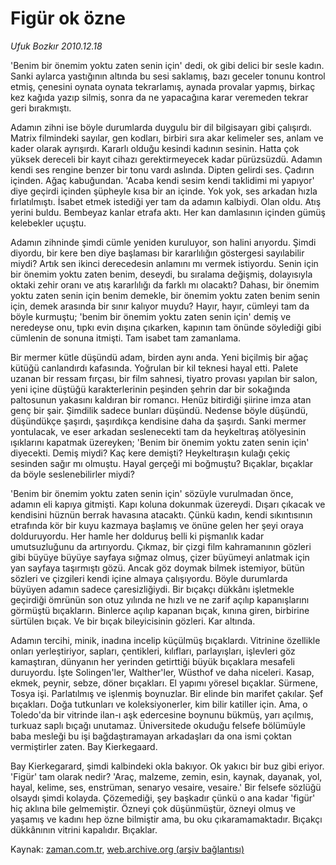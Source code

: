 # Figür ok özne

*Ufuk Bozkır 2010.12.18*

<td class="columnist-detail">
<p>'Benim bir önemim yoktu zaten senin için' dedi, ok gibi delici bir sesle kadın. Sanki aylarca yastığının altında bu sesi saklamış, bazı geceler tonunu kontrol etmiş, çenesini oynata oynata tekrarlamış, aynada provalar yapmış, birkaç kez kağıda yazıp silmiş, sonra da ne yapacağına karar veremeden tekrar geri bırakmıştı.</p>
<p>
<div id="haberMetinDiv">
<p> Adamın zihni ise böyle durumlarda duygulu bir dil bilgisayarı gibi çalışırdı. Matrix filmindeki sayılar, gen kodları, birbiri sıra akar kelimeler ses, anlam ve kader olarak ayrışırdı. Kararlı olduğu kesindi kadının sesinin. Hatta çok yüksek dereceli bir kayıt cihazı gerektirmeyecek kadar pürüzsüzdü. Adamın kendi ses rengine benzer bir tonu vardı aslında. Dipten gelirdi ses. Çadırın içinden. Ağaç kabuğundan. 'Acaba kendi sesim kendi taklidimi mi yapıyor' diye geçirdi içinden şüpheyle kısa bir an içinde. Yok yok, ses arkadan hızla fırlatılmıştı. İsabet etmek istediği yer tam da adamın kalbiydi. Olan oldu. Atış yerini buldu. Bembeyaz kanlar etrafa aktı. Her kan damlasının içinden gümüş kelebekler uçuştu.
<p>Adamın zihninde şimdi cümle yeniden kuruluyor, son halini arıyordu. Şimdi diyordu, bir kere ben diye başlaması bir kararlılığın göstergesi sayılabilir miydi? Artık sen ikinci derecedesin anlamını mı vermek istiyordu. Senin için bir önemim yoktu zaten benim, deseydi, bu sıralama değişmiş, dolayısıyla oktaki zehir oranı ve atış kararlılığı da farklı mı olacaktı? Dahası, bir önemim yoktu zaten senin için benim demekle, bir önemim yoktu zaten benim senin için, demek arasında bir sınır kalıyor muydu? Hayır, hayır, cümleyi tam da böyle kurmuştu; 'benim bir önemim yoktu zaten senin için' demiş ve neredeyse onu, tıpkı evin dışına çıkarken, kapının tam önünde söylediği gibi cümlenin de sonuna itmişti. Tam isabet tam zamanlama.
<p>Bir mermer kütle düşündü adam, birden aynı anda. Yeni biçilmiş bir ağaç kütüğü canlandırdı kafasında. Yoğrulan bir kil teknesi hayal etti. Palete uzanan bir ressam fırçası, bir film sahnesi, tiyatro provası yapılan bir salon, yeni içine düştüğü karakterlerinin peşinden şehrin dar bir sokağında paltosunun yakasını kaldıran bir romancı. Henüz bitirdiği şiirine imza atan genç bir şair. Şimdilik sadece bunları düşündü. Nedense böyle düşündü, düşündükçe şaşırdı, şaşırdıkça kendisine daha da şaşırdı. Sanki mermer yontulacak, ve eser arkadan seslenecekti tam da heykeltıraş atölyesinin ışıklarını kapatmak üzereyken; 'Benim bir önemim yoktu zaten senin için' diyecekti. Demiş miydi? Kaç kere demişti? Heykeltıraşın kulağı çekiç sesinden sağır mı olmuştu. Hayal gerçeği mi boğmuştu? Bıçaklar, bıçaklar da böyle seslenebilirler miydi?
<p>'Benim bir önemim yoktu zaten senin için' sözüyle vurulmadan önce, adamın eli kapıya gitmişti. Kapı koluna dokunmak üzereydi. Dışarı çıkacak ve kendisini hüznün berrak havasına atacaktı. Çünkü kadın, kendi sıkıntısının etrafında kör bir kuyu kazmaya başlamış ve önüne gelen her şeyi oraya dolduruyordu. Her hamle her dolduruş belli ki pişmanlık kadar umutsuzluğunu da artırıyordu. Çıkmaz, bir çizgi film kahramanının gözleri gibi büyüye büyüye sayfaya sığmaz olmuş, çizer büyümeyi anlatmak için yan sayfaya taşırmıştı gözü. Ancak göz doymak bilmek istemiyor, bütün sözleri ve çizgileri kendi içine almaya çalışıyordu. Böyle durumlarda büyüyen adamın sadece çaresizliğiydi. Bir bıçakçı dükkânı işletmekle geçirdiği ömrünün son otuz yılında ne hızlı ve ne zarif açılıp kapanışlarını görmüştü bıçakların. Binlerce açılıp kapanan bıçak, kınına giren, birbirine sürtülen bıçak. Ve bir bıçak bileyicisinin gözleri. Kar altında.
<p> Adamın tercihi, minik, inadına incelip küçülmüş bıçaklardı. Vitrinine özellikle onları yerleştiriyor, sapları, çentikleri, kılıfları, parlayışları, işlevleri göz kamaştıran, dünyanın her yerinden getirttiği büyük bıçaklara mesafeli duruyordu. İşte Solingen'ler, Walther'ler, Wüsthof ve daha niceleri. Kasap, ekmek, peynir, sebze, döner bıçakları. El yapımı yöresel bıçaklar. Sürmene, Tosya işi. Parlatılmış ve işlenmiş boynuzlar. Bir elinde bin marifet çakılar. Şef bıçakları. Doğa tutkunları ve koleksiyonerler, kim bilir katiller için. Ama, o Toledo'da bir vitrinde ilan-ı aşk edercesine boynunu bükmüş, yarı açılmış, turkuaz saplı bıçağı unutamaz. Üniversitede okuduğu felsefe bölümüyle baba mesleği bu işi bağdaştıramayan arkadaşları da ona ismi çoktan vermiştirler zaten. Bay Kierkegaard.
<p>Bay Kierkegarard, şimdi kalbindeki okla bakıyor. Ok yakıcı bir buz gibi eriyor. 'Figür' tam olarak nedir? 'Araç, malzeme, zemin, esin, kaynak, dayanak, yol, hayal, kelime, ses, enstrüman, senaryo vesaire, vesaire.' Bir felsefe sözlüğü olsaydı şimdi kolayda. Çözemediği, şey başkadır çünkü o ana kadar 'figür' hiç aklına bile gelmemiştir. Özneyi çok düşünmüştür, özneyi olmuş ve yaşamış ve kadını hep özne bilmiştir ama, bu oku çıkaramamaktadır. Bıçakçı dükkânının vitrini kapalıdır. Bıçaklar. </p></p></p></p></p></p></div>
</p>
<a href="http://web.archive.org/web/20101222044653/mailto: u.bozkir@zaman.com.tr">
</a></td>

Kaynak: [zaman.com.tr](http://zaman.com.tr/yazar.do?yazino=1066420), [web.archive.org (arşiv bağlantısı)](http://web.archive.org/web/20101222044653/http://www.zaman.com.tr:80/yazar.do?yazino=1066420)
